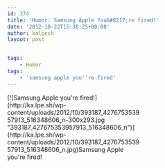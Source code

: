 ```yaml
---
id: 374
title: 'Humor: Samsung Apple You&#8217;re fired!'
date: '2012-10-22T15:38:25+00:00'
author: kalpesh
layout: post


tags:
    - Humor
tags:
    - 'samsung apple you''re fired'
---
```


<div class="wp-caption alignnone" id="attachment_375" style="width: 310px">[![Samsung Apple you're fired!](http://ka.lpe.sh/wp-content/uploads/2012/10/393187_427675353957913_516348606_n-300x293.jpg "393187_427675353957913_516348606_n")](http://ka.lpe.sh/wp-content/uploads/2012/10/393187_427675353957913_516348606_n.jpg)Samsung Apple you're fired!

</div>